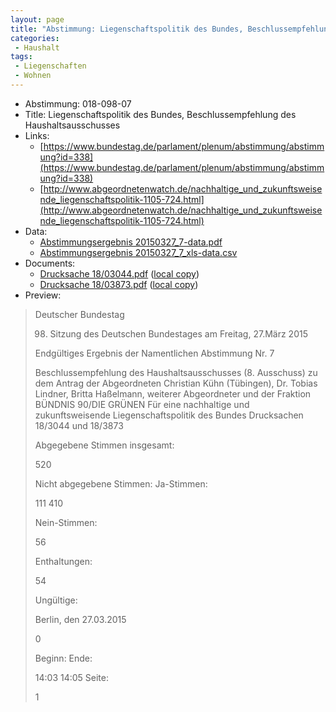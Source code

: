 ```yaml
---
layout: page
title: "Abstimmung: Liegenschaftspolitik des Bundes, Beschlussempfehlung des Haushaltsausschusses"
categories:
 - Haushalt
tags:
 - Liegenschaften
 - Wohnen
---
```


* Abstimmung: 018-098-07
* Title: Liegenschaftspolitik des Bundes, Beschlussempfehlung des Haushaltsausschusses
* Links: 
    * [https://www.bundestag.de/parlament/plenum/abstimmung/abstimmung?id=338](https://www.bundestag.de/parlament/plenum/abstimmung/abstimmung?id=338)
    * [http://www.abgeordnetenwatch.de/nachhaltige_und_zukunftsweisende_liegenschaftspolitik-1105-724.html](http://www.abgeordnetenwatch.de/nachhaltige_und_zukunftsweisende_liegenschaftspolitik-1105-724.html)
* Data: 
    * [Abstimmungsergebnis 20150327_7-data.pdf](/res/abstimmungsliste/20150327_7-data.pdf)
    * [Abstimmungsergebnis 20150327_7_xls-data.csv](/res/abstimmungsliste/analyses/20150327_7_xls-data.csv)
* Documents: 
    * [Drucksache 18/03044.pdf](http://dip21.bundestag.de/dip21/btd/18/030/1803044.pdf) ([local copy](/res/abstimmungsdaten/018-098-07/1803044.pdf))
    * [Drucksache 18/03873.pdf](http://dip21.bundestag.de/dip21/btd/18/038/1803873.pdf) ([local copy](/res/abstimmungsdaten/018-098-07/1803873.pdf))
* Preview: 
> Deutscher Bundestag
> 
> 98. Sitzung des Deutschen Bundestages
> am Freitag, 27.März 2015
> 
> Endgültiges Ergebnis der Namentlichen Abstimmung Nr. 7
> 
> Beschlussempfehlung des Haushaltsausschusses (8. Ausschuss) zu dem Antrag der
> Abgeordneten Christian Kühn (Tübingen), Dr. Tobias Lindner, Britta Haßelmann, weiterer
> Abgeordneter und der Fraktion BÜNDNIS 90/DIE GRÜNEN
> Für eine nachhaltige und zukunftsweisende Liegenschaftspolitik des Bundes
> Drucksachen 18/3044 und 18/3873
> 
> Abgegebene Stimmen insgesamt:
> 
> 520
> 
> Nicht abgegebene Stimmen:
> Ja-Stimmen:
> 
> 111
> 410
> 
> Nein-Stimmen:
> 
> 56
> 
> Enthaltungen:
> 
> 54
> 
> Ungültige:
> 
> Berlin, den 27.03.2015
> 
> 0
> 
> Beginn:
> Ende:
> 
> 14:03
> 14:05
> Seite:
> 
> 1
> 
> 
